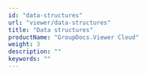 ```yaml
---
id: "data-structures"
url: "viewer/data-structures"
title: "Data structures"
productName: "GroupDocs.Viewer Cloud"
weight: 3
description: ""
keywords: ""
---
```



